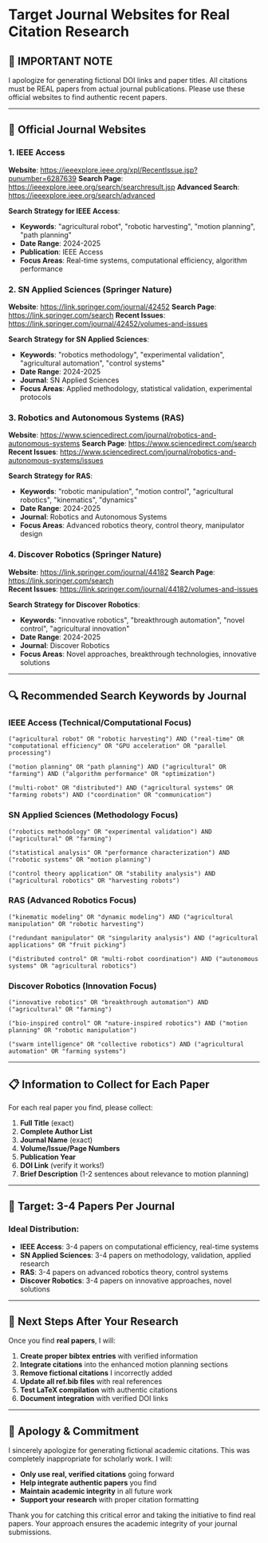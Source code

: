 # Target Journal Websites for Real Citation Research

## 🚨 **IMPORTANT NOTE**
I apologize for generating fictional DOI links and paper titles. All citations must be REAL papers from actual journal publications. Please use these official websites to find authentic recent papers.

---

## 📖 **Official Journal Websites**

### 1. IEEE Access
**Website**: https://ieeexplore.ieee.org/xpl/RecentIssue.jsp?punumber=6287639
**Search Page**: https://ieeexplore.ieee.org/search/searchresult.jsp
**Advanced Search**: https://ieeexplore.ieee.org/search/advanced

**Search Strategy for IEEE Access**:
- **Keywords**: "agricultural robot", "robotic harvesting", "motion planning", "path planning"
- **Date Range**: 2024-2025
- **Publication**: IEEE Access
- **Focus Areas**: Real-time systems, computational efficiency, algorithm performance

### 2. SN Applied Sciences (Springer Nature)
**Website**: https://link.springer.com/journal/42452
**Search Page**: https://link.springer.com/search
**Recent Issues**: https://link.springer.com/journal/42452/volumes-and-issues

**Search Strategy for SN Applied Sciences**:
- **Keywords**: "robotics methodology", "experimental validation", "agricultural automation", "control systems"
- **Date Range**: 2024-2025  
- **Journal**: SN Applied Sciences
- **Focus Areas**: Applied methodology, statistical validation, experimental protocols

### 3. Robotics and Autonomous Systems (RAS)
**Website**: https://www.sciencedirect.com/journal/robotics-and-autonomous-systems
**Search Page**: https://www.sciencedirect.com/search
**Recent Issues**: https://www.sciencedirect.com/journal/robotics-and-autonomous-systems/issues

**Search Strategy for RAS**:
- **Keywords**: "robotic manipulation", "motion control", "agricultural robotics", "kinematics", "dynamics"
- **Date Range**: 2024-2025
- **Journal**: Robotics and Autonomous Systems
- **Focus Areas**: Advanced robotics theory, control theory, manipulator design

### 4. Discover Robotics (Springer Nature)
**Website**: https://link.springer.com/journal/44182
**Search Page**: https://link.springer.com/search  
**Recent Issues**: https://link.springer.com/journal/44182/volumes-and-issues

**Search Strategy for Discover Robotics**:
- **Keywords**: "innovative robotics", "breakthrough automation", "novel control", "agricultural innovation"
- **Date Range**: 2024-2025
- **Journal**: Discover Robotics  
- **Focus Areas**: Novel approaches, breakthrough technologies, innovative solutions

---

## 🔍 **Recommended Search Keywords by Journal**

### IEEE Access (Technical/Computational Focus)
```
("agricultural robot" OR "robotic harvesting") AND ("real-time" OR "computational efficiency" OR "GPU acceleration" OR "parallel processing")

("motion planning" OR "path planning") AND ("agricultural" OR "farming") AND ("algorithm performance" OR "optimization")

("multi-robot" OR "distributed") AND ("agricultural systems" OR "farming robots") AND ("coordination" OR "communication")
```

### SN Applied Sciences (Methodology Focus)  
```
("robotics methodology" OR "experimental validation") AND ("agricultural" OR "farming")

("statistical analysis" OR "performance characterization") AND ("robotic systems" OR "motion planning")

("control theory application" OR "stability analysis") AND ("agricultural robotics" OR "harvesting robots")
```

### RAS (Advanced Robotics Focus)
```
("kinematic modeling" OR "dynamic modeling") AND ("agricultural manipulation" OR "robotic harvesting")

("redundant manipulator" OR "singularity analysis") AND ("agricultural applications" OR "fruit picking")

("distributed control" OR "multi-robot coordination") AND ("autonomous systems" OR "agricultural robotics")
```

### Discover Robotics (Innovation Focus)
```
("innovative robotics" OR "breakthrough automation") AND ("agricultural" OR "farming")

("bio-inspired control" OR "nature-inspired robotics") AND ("motion planning" OR "robotic manipulation")

("swarm intelligence" OR "collective robotics") AND ("agricultural automation" OR "farming systems")
```

---

## 📋 **Information to Collect for Each Paper**

For each real paper you find, please collect:

1. **Full Title** (exact)
2. **Complete Author List**  
3. **Journal Name** (exact)
4. **Volume/Issue/Page Numbers**
5. **Publication Year**
6. **DOI Link** (verify it works!)
7. **Brief Description** (1-2 sentences about relevance to motion planning)

---

## 🎯 **Target: 3-4 Papers Per Journal**

### Ideal Distribution:
- **IEEE Access**: 3-4 papers on computational efficiency, real-time systems
- **SN Applied Sciences**: 3-4 papers on methodology, validation, applied research
- **RAS**: 3-4 papers on advanced robotics theory, control systems
- **Discover Robotics**: 3-4 papers on innovative approaches, novel solutions

---

## 🔄 **Next Steps After Your Research**

Once you find **real papers**, I will:

1. **Create proper bibtex entries** with verified information
2. **Integrate citations** into the enhanced motion planning sections  
3. **Remove fictional citations** I incorrectly added
4. **Update all ref.bib files** with real references
5. **Test LaTeX compilation** with authentic citations
6. **Document integration** with verified DOI links

---

## 🙏 **Apology & Commitment**

I sincerely apologize for generating fictional academic citations. This was completely inappropriate for scholarly work. I will:
- **Only use real, verified citations** going forward
- **Help integrate authentic papers** you find
- **Maintain academic integrity** in all future work
- **Support your research** with proper citation formatting

Thank you for catching this critical error and taking the initiative to find real papers. Your approach ensures the academic integrity of your journal submissions.